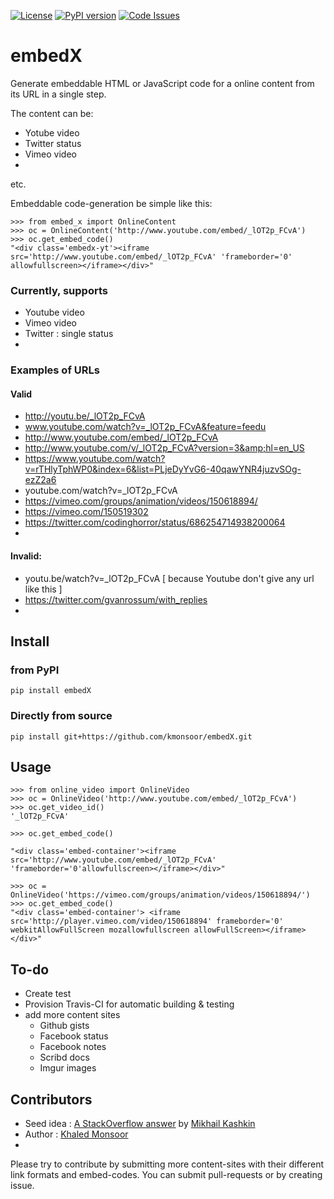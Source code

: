 [![License](https://img.shields.io/badge/license-MIT-blue.svg)](http://kmonsoor.mit-license.org/)
[![PyPI version](https://badge.fury.io/py/embedX.svg)](https://badge.fury.io/py/embedX)
[![Code Issues](https://www.quantifiedcode.com/api/v1/project/69f2bf7e3b404e6c90015053e48a1cbf/badge.svg)](https://www.quantifiedcode.com/app/project/69f2bf7e3b404e6c90015053e48a1cbf)

# embedX

Generate embeddable HTML or JavaScript code for a online content from its URL in a single step. 

The content can be:
 * Yotube video
 * Twitter status
 * Vimeo video
 * 
 etc.

 
Embeddable code-generation be simple like this: 

    >>> from embed_x import OnlineContent
    >>> oc = OnlineContent('http://www.youtube.com/embed/_lOT2p_FCvA')
    >>> oc.get_embed_code()
    "<div class='embedx-yt'><iframe src='http://www.youtube.com/embed/_lOT2p_FCvA' 'frameborder='0' allowfullscreen></iframe></div>"
    
    

### Currently, supports

 * Youtube video
 * Vimeo video
 * Twitter : single status
 * 



### Examples of URLs

####  Valid

 *  http://youtu.be/_lOT2p_FCvA
 *  www.youtube.com/watch?v=_lOT2p_FCvA&feature=feedu
 *  http://www.youtube.com/embed/_lOT2p_FCvA
 *  http://www.youtube.com/v/_lOT2p_FCvA?version=3&amp;hl=en_US
 *  https://www.youtube.com/watch?v=rTHlyTphWP0&index=6&list=PLjeDyYvG6-40qawYNR4juzvSOg-ezZ2a6
 *  youtube.com/watch?v=_lOT2p_FCvA
 *  https://vimeo.com/groups/animation/videos/150618894/
 *  https://vimeo.com/150519302
 *  https://twitter.com/codinghorror/status/686254714938200064
 * 
      
####  Invalid:

 * youtu.be/watch?v=_lOT2p_FCvA  [ because Youtube don't give any url like this ]
 * https://twitter.com/gvanrossum/with_replies
 * 
 
  
    
## Install

### from PyPI

    pip install embedX

### Directly from source

    pip install git+https://github.com/kmonsoor/embedX.git
    


## Usage

    >>> from online_video import OnlineVideo
    >>> oc = OnlineVideo('http://www.youtube.com/embed/_lOT2p_FCvA')
    >>> oc.get_video_id()
    '_lOT2p_FCvA'

    >>> oc.get_embed_code()

    "<div class='embed-container'><iframe src='http://www.youtube.com/embed/_lOT2p_FCvA' 'frameborder='0'allowfullscreen></iframe></div>"

    >>> oc = OnlineVideo('https://vimeo.com/groups/animation/videos/150618894/')
    >>> oc.get_embed_code()
    "<div class='embed-container'> <iframe src='http://player.vimeo.com/video/150618894' frameborder='0' webkitAllowFullScreen mozallowfullscreen allowFullScreen></iframe></div>"
    


## To-do

* Create test
* Provision Travis-CI for automatic building & testing
* add more content sites
  * Github gists
  * Facebook status
  * Facebook notes
  * Scribd docs
  * Imgur images
  

## Contributors

 * Seed idea :  [A StackOverflow answer](http://stackoverflow.com/a/7936523) by [Mikhail Kashkin](http://stackoverflow.com/users/85739/mikhail-kashkin)
 * Author : [Khaled Monsoor](http://github.com/kmonsoor)
 * 

Please try to contribute by submitting more content-sites with their different link formats and embed-codes. You can submit pull-requests or by creating issue.
